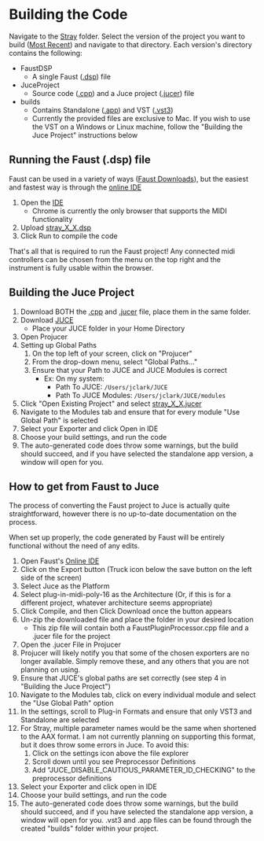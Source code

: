 # Building the Code

Navigate to the [Stray](/Stray/) folder. Select the version of the project you want to build ([Most Recent](/Stray/1_1/)) and navigate to that directory. Each version's directory contains the following:
* FaustDSP
  * A single Faust ([.dsp](/Stray/1_1/FaustDSP/stray_1_1.dsp)) file 
* JuceProject
  * Source code ([.cpp](/Stray/1_1/JuceProject/FaustPluginProcessor.cpp)) and a Juce project ([.jucer](/Stray/1_1/JuceProject/stray_1_1.jucer)) file
* builds
  * Contains Standalone ([.app](/Stray/1_1/builds/stray_1_1.app)) and VST ([.vst3](/Stray/1_1/builds/stray_1_1.vst3)) 
  * Currently the provided files are exclusive to Mac. If you wish to use the VST on a Windows or Linux machine, follow the "Building the Juce Project" instructions below
    
## Running the Faust (.dsp) file
Faust can be used in a variety of ways ([Faust Downloads](https://faust.grame.fr/downloads/)), but the easiest and fastest way is through the [online IDE](https://faustide.grame.fr)
1. Open the [IDE](https://faustide.grame.fr)
   * Chrome is currently the only browser that supports the MIDI functionality 
2. Upload [stray_X_X.dsp](/Stray/1_1/FaustDSP/stray_1_1.dsp)
3. Click Run to compile the code

That's all that is required to run the Faust project! Any connected midi controllers can be chosen from the menu on the top right and the instrument is fully usable within the browser. 

## Building the Juce Project
1. Download BOTH the [.cpp](/Stray/1_1/JuceProject/FaustPluginProcessor.cpp) and [.jucer](/Stray/1_1/JuceProject/stray_1_1.jucer) file, place them in the same folder. 
2. Download [JUCE](https://juce.com/get-juce)
   * Place your JUCE folder in your Home Directory 
3. Open Projucer
4. Setting up Global Paths
   1. On the top left of your screen, click on "Projucer"
   2. From the drop-down menu, select "Global Paths..."
   3. Ensure that your Path to JUCE and JUCE Modules is correct
      * Ex: On my system:
        * Path To JUCE: `/Users/jclark/JUCE`
        * Path To JUCE Modules: `/Users/jclark/JUCE/modules`
5. Click "Open Existing Project" and select [stray_X_X.jucer](/Stray/1_1/JuceProject/stray_1_1.jucer)
6. Navigate to the Modules tab and ensure that for every module "Use Global Path" is selected
7. Select your Exporter and click Open in IDE
8. Choose your build settings, and run the code
9. The auto-generated code does throw some warnings, but the build should succeed, and if you have selected the standalone app version, a window will open for you. 

## How to get from Faust to Juce
The process of converting the Faust project to Juce is actually quite straightforward, however there is no up-to-date documentation on the process.

When set up properly, the code generated by Faust will be entirely functional without the need of any edits. 

1. Open Faust's [Online IDE](https://faustide.grame.fr)
2. Click on the Export button (Truck icon below the save button on the left side of the screen)
3. Select Juce as the Platform 
4. Select plug-in-midi-poly-16 as the Architecture (Or, if this is for a different project, whatever architecture seems appropriate)
5. Click Compile, and then Click Download once the button appears
6. Un-zip the downloaded file and place the folder in your desired location
   * This zip file will contain both a FaustPluginProcessor.cpp file and a .jucer file for the project
7. Open the .jucer File in Projucer
8. Projucer will likely notify you that some of the chosen exporters are no longer available. Simply remove these, and any others that you are not planning on using. 
9. Ensure that JUCE's global paths are set correctly (see step 4 in "Building the Juce Project")
10. Navigate to the Modules tab, click on every individual module and select the "Use Global Path" option
11. In the settings, scroll to Plug-in Formats and ensure that only VST3 and Standalone are selected
12. For Stray, multiple parameter names would be the same when shortened to the AAX format. I am not currently planning on supporting this format, but it does throw some errors in Juce. To avoid this:
    1. Click on the settings icon above the file explorer
    2. Scroll down until you see Preprocessor Definitions 
    3. Add "JUCE_DISABLE_CAUTIOUS_PARAMETER_ID_CHECKING" to the preprocessor definitions 
13. Select your Exporter and click open in IDE
14. Choose your build settings, and run the code
15. The auto-generated code does throw some warnings, but the build should succeed, and if you have selected the standalone app version, a window will open for you. .vst3 and .app files can be found through the created "builds" folder within your project. 
